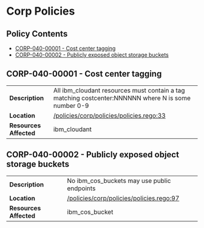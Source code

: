 # Corp Policies

## Policy Contents

- [CORP-040-00001 - Cost center tagging](#corp-040-00001---cost-center-tagging)
- [CORP-040-00002 - Publicly exposed object storage buckets](#corp-040-00002---publicly-exposed-object-storage-buckets)

## CORP-040-00001 - Cost center tagging

|     |     |
| --- | --- |
| **Description** | All ibm_cloudant resources must contain a tag matching costcenter:NNNNNN where N is some number 0-9 |
| **Location** | [/policies/corp/policies/policies.rego:33](/policies/corp/policies/policies.rego#L33) |
| **Resources Affected** | ibm_cloudant |

## CORP-040-00002 - Publicly exposed object storage buckets

|     |     |
| --- | --- |
| **Description** | No ibm_cos_buckets may use public endpoints |
| **Location** | [/policies/corp/policies/policies.rego:97](/policies/corp/policies/policies.rego#L97) |
| **Resources Affected** | ibm_cos_bucket |
